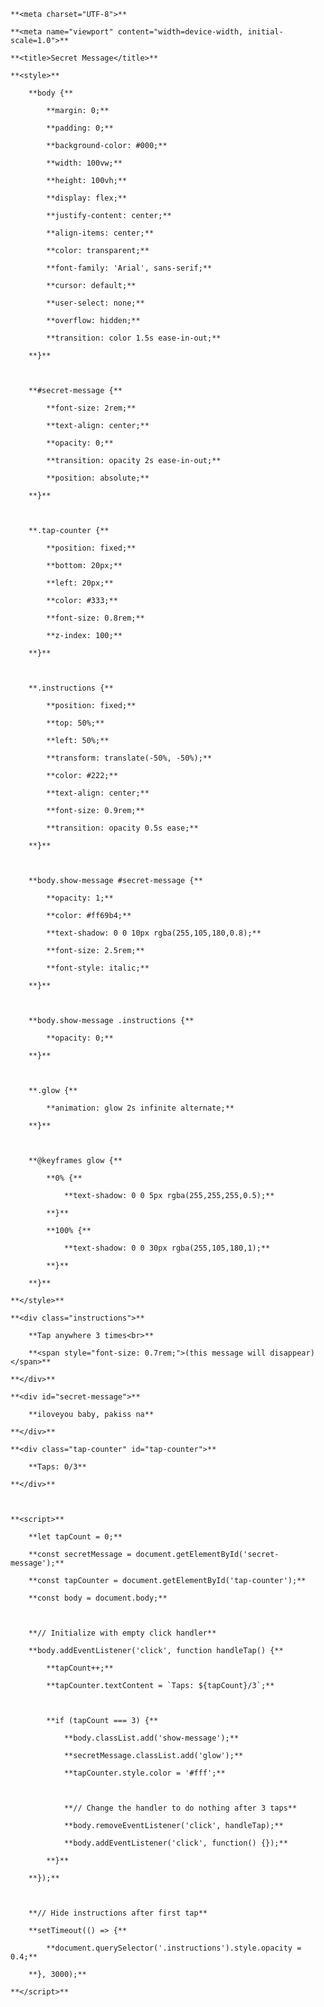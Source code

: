 **<!DOCTYPE html>**

**<html lang="en">**

**<head>**

    **<meta charset="UTF-8">**

    **<meta name="viewport" content="width=device-width, initial-scale=1.0">**

    **<title>Secret Message</title>**

    **<style>**

        **body {**

            **margin: 0;**

            **padding: 0;**

            **background-color: #000;**

            **width: 100vw;**

            **height: 100vh;**

            **display: flex;**

            **justify-content: center;**

            **align-items: center;**

            **color: transparent;**

            **font-family: 'Arial', sans-serif;**

            **cursor: default;**

            **user-select: none;**

            **overflow: hidden;**

            **transition: color 1.5s ease-in-out;**

        **}**



        **#secret-message {**

            **font-size: 2rem;**

            **text-align: center;**

            **opacity: 0;**

            **transition: opacity 2s ease-in-out;**

            **position: absolute;**

        **}**



        **.tap-counter {**

            **position: fixed;**

            **bottom: 20px;**

            **left: 20px;**

            **color: #333;**

            **font-size: 0.8rem;**

            **z-index: 100;**

        **}**



        **.instructions {**

            **position: fixed;**

            **top: 50%;**

            **left: 50%;**

            **transform: translate(-50%, -50%);**

            **color: #222;**

            **text-align: center;**

            **font-size: 0.9rem;**

            **transition: opacity 0.5s ease;**

        **}**



        **body.show-message #secret-message {**

            **opacity: 1;**

            **color: #ff69b4;**

            **text-shadow: 0 0 10px rgba(255,105,180,0.8);**

            **font-size: 2.5rem;**

            **font-style: italic;**

        **}**



        **body.show-message .instructions {**

            **opacity: 0;**

        **}**



        **.glow {**

            **animation: glow 2s infinite alternate;**

        **}**



        **@keyframes glow {**

            **0% {**

                **text-shadow: 0 0 5px rgba(255,255,255,0.5);**

            **}**

            **100% {**

                **text-shadow: 0 0 30px rgba(255,105,180,1);**

            **}**

        **}**

    **</style>**

**</head>**

**<body>**

    **<div class="instructions">**

        **Tap anywhere 3 times<br>**

        **<span style="font-size: 0.7rem;">(this message will disappear)</span>**

    **</div>**

    **<div id="secret-message">**

        **iloveyou baby, pakiss na**

    **</div>**

    **<div class="tap-counter" id="tap-counter">**

        **Taps: 0/3**

    **</div>**



    **<script>**

        **let tapCount = 0;**

        **const secretMessage = document.getElementById('secret-message');**

        **const tapCounter = document.getElementById('tap-counter');**

        **const body = document.body;**



        **// Initialize with empty click handler**

        **body.addEventListener('click', function handleTap() {**

            **tapCount++;**

            **tapCounter.textContent = `Taps: ${tapCount}/3`;**



            **if (tapCount === 3) {**

                **body.classList.add('show-message');**

                **secretMessage.classList.add('glow');**

                **tapCounter.style.color = '#fff';**



                **// Change the handler to do nothing after 3 taps**

                **body.removeEventListener('click', handleTap);**

                **body.addEventListener('click', function() {});**

            **}**

        **});**



        **// Hide instructions after first tap**

        **setTimeout(() => {**

            **document.querySelector('.instructions').style.opacity = 0.4;**

        **}, 3000);**

    **</script>**

**</body>**

**</html>**





